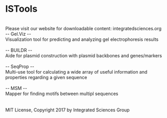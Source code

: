 # ISTools
\
Please visit our website for downloadable content: integratedsciences.org
\
-- Gel.Viz --\
Visualization tool for predicting and analyzing gel electrophoresis results\
\
-- BUILDR --\
Aide for plasmid construction with plasmid backbones and genes/markers\
\
-- SeqProp --\
Multi-use tool for calculating a wide array of useful information and properties regarding a given sequence\
\
-- MSM --\
Mapper for finding motifs between multipl sequences\
\
\
MIT License, Copyright 2017 by Integrated Sciences Group
